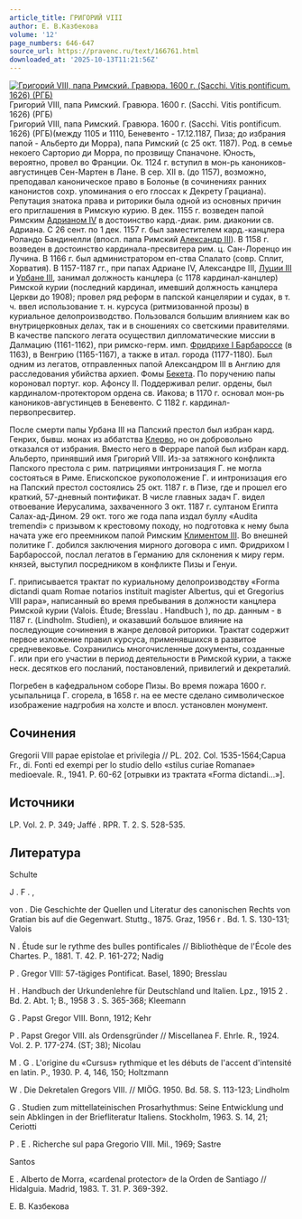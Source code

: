 ```yaml
---
article_title: ГРИГОРИЙ VIII
author: Е. В.Казбекова
volume: '12'
page_numbers: 646-647
source_url: https://pravenc.ru/text/166761.html
downloaded_at: '2025-10-13T11:21:56Z'
---
```


[![Григорий VIII, папа Римский. Гравюра. 1600 г. (Sacchi. Vitis pontificum. 1626) (РГБ)](https://pravenc.ru/data/488/472/1234/i200.jpg "Кликните для увеличения картинки")](https://pravenc.ru/data/488/472/1234/i400.jpg)Григорий VIII, папа Римский. Гравюра. 1600 г. (Sacchi. Vitis pontificum. 1626) (РГБ)  
Григорий VIII, папа Римский. Гравюра. 1600 г. (Sacchi. Vitis pontificum. 1626) (РГБ)(между 1105 и 1110, Беневенто - 17.12.1187, Пиза; до избрания папой - Альберто ди Морра), папа Римский (с 25 окт. 1187). Род. в семье некоего Сарторио ди Морра, по прозвищу Спаначоне. Юность, вероятно, провел во Франции. Ок. 1124 г. вступил в мон-рь каноников-августинцев Сен-Мартен в Лане. В сер. XII в. (до 1157), возможно, преподавал каноническое право в Болонье (в сочинениях ранних канонистов сохр. упоминания о его глоссах к Декрету Грациана). Репутация знатока права и риторики была одной из основных причин его приглашения в Римскую курию. В дек. 1155 г. возведен папой Римским [Адрианом IV](<https://pravenc.ru/text/Адрианом IV.html>) в достоинство кард.-диак. рим. диаконии св. Адриана. С 26 сент. по 1 дек. 1157 г. был заместителем кард.-канцлера Роландо Бандинелли (впосл. папа Римский [Александр III](<https://pravenc.ru/text/Александр III.html>)). В 1158 г. возведен в достоинство кардинала-пресвитера рим. ц. Сан-Лоренцо ин Лучина. В 1166 г. был администратором еп-ства Спалато (совр. Сплит, Хорватия). В 1157-1187 гг., при папах Адриане IV, Александре III, [Луции III](<https://pravenc.ru/text/Луции III.html>) и [Урбане III](<https://pravenc.ru/text/Урбане III.html>), занимал должность канцлера (с 1178 кардинал-канцлер) Римской курии (последний кардинал, имевший должность канцлера Церкви до 1908); провел ряд реформ в папской канцелярии и судах, в т. ч. ввел использование т. н. курсуса (ритмизованной прозы) в куриальное делопроизводство. Пользовался большим влиянием как во внутрицерковных делах, так и в сношениях со светскими правителями. В качестве папского легата осуществил дипломатические миссии в Далмацию (1161-1162), при римско-герм. имп. [Фридрихе I Барбароссе](<https://pravenc.ru/text/Фридрихе I Барбароссе.html>) (в 1163), в Венгрию (1165-1167), а также в итал. города (1177-1180). Был одним из легатов, отправленных папой Александром III в Англию для расследования убийства архиеп. Фомы [Бекета](https://pravenc.ru/text/Бекет.html). По поручению папы короновал португ. кор. Афонсу II. Поддерживал религ. ордены, был кардиналом-протектором ордена св. Иакова; в 1170 г. основал мон-рь каноников-августинцев в Беневенто. С 1182 г. кардинал-первопресвитер.

После смерти папы Урбана III на Папский престол был избран кард. Генрих, бывш. монах из аббатства [Клерво](https://pravenc.ru/text/Клерво.html), но он добровольно отказался от избрания. Вместо него в Ферраре папой был избран кард. Альберто, принявший имя Григорий VIII. Из-за затяжного конфликта Папского престола с рим. патрициями интронизация Г. не могла состояться в Риме. Епископское рукоположение Г. и интронизация его на Папский престол состоялись 25 окт. 1187 г. в Пизе, где и прошел его краткий, 57-дневный понтификат. В числе главных задач Г. видел отвоевание Иерусалима, захваченного 3 окт. 1187 г. султаном Египта Салах-ад-Дином. 29 окт. того же года папа издал буллу «Audita tremendi» с призывом к крестовому походу, но подготовка к нему была начата уже его преемником папой Римским [Климентом III](<https://pravenc.ru/text/Климентом III.html>). Во внешней политике Г. добился заключения мирного договора с имп. Фридрихом I Барбароссой, послал легатов в Германию для склонения к миру герм. князей, выступил посредником в конфликте Пизы и Генуи.

Г. приписывается трактат по куриальному делопроизводству «Forma dictandi quam Romae notarios instituit magister Albertus, qui et Gregоrius VIII papa», написанный во время пребывания в должности канцлера Римской курии (Valois. Étude; 
Bresslau
. Handbuch
), по др. данным - в 1187 г. (Lindholm. Studien), и оказавший большое влияние на последующие сочинения в жанре деловой риторики. Трактат содержит первое изложение правил курсуса, применявшихся в развитое средневековье. Сохранились многочисленные документы, созданные Г. или при его участии в период деятельности в Римской курии, а также неск. десятков его посланий, постановлений, привилегий и декреталий.

Погребен в кафедральном соборе Пизы. Во время пожара 1600 г. усыпальница Г. сгорела, в 1658 г. на ее месте сделано символическое изображение надгробия на холсте и впосл. установлен монумент.

## Сочинения

Gregorii VIII papae epistolae et privilegia // PL. 202. Col. 1535-1564;Capua Fr., di. Fonti ed exempi per lo studio dello «stilus curiae Romanae» medioevale. R., 1941. P. 60-62 [отрывки из трактата «Forma dictandi...»].

## Источники

LP. Vol. 2. P. 349; 
Jaffé
. RPR. T. 2. S. 528-535.

## Литература

Schulte
 
J
. 
F
.
,
 
von
. Die Geschichte der Quellen und Literatur des canonischen Rechts von Gratian bis auf die Gegenwart. Stuttg., 1875. Graz, 1956
r
. Bd. 1. S. 130-131; 
Valois
 
N
. Étude sur le rythme des bulles pontificales // Bibliothèque de l'École des Chartes. P., 1881. T. 42. P. 161-272; 
Nadig
 
P
. Gregor VIII: 57-tägiges Pontificat. Basel, 1890; 
Bresslau
 
H
. Handbuch der Urkundenlehre für Deutschland und Italien. Lpz., 1915
2
. Bd. 2. Abt. 1; B., 1958
3
. S. 365-368; 
Kleemann
 
G
. Papst Gregor VIII. Bonn, 1912; 
Kehr
 
P
. Papst Gregor VIII. als Ordensgründer 
// Miscellanea F. Ehrle. R., 1924. Vol. 2. P. 177-274. (ST; 38); 
Nicolau
 
M
. 
G
. L'origine du «Cursus» rythmique et les débuts de l'accent d'intensité en latin. P., 1930. P. 4, 146, 150; 
Holtzmann
 
W
. Die Dekretalen Gregors VIII. 
// MIÖG. 1950. Bd. 58. S. 113-123; 
Lindholm
 
G
. Studien zum mittellateinischen Prosarhythmus: Seine Entwicklung und sein Abklingen in der Briefliteratur Italiens. Stockholm, 1963. S. 14, 21; 
Ceriotti
 
P
. 
E
. Richerche sul papa Gregorio VIII. Mil., 1969; 
Sastre
 
Santos
 
E
. Alberto de Morra, «cardenal protector» de la Orden de Santiago 
// Hidalguia. Madrid, 1983. T. 31. P. 369-392.

Е. В.  Казбекова
